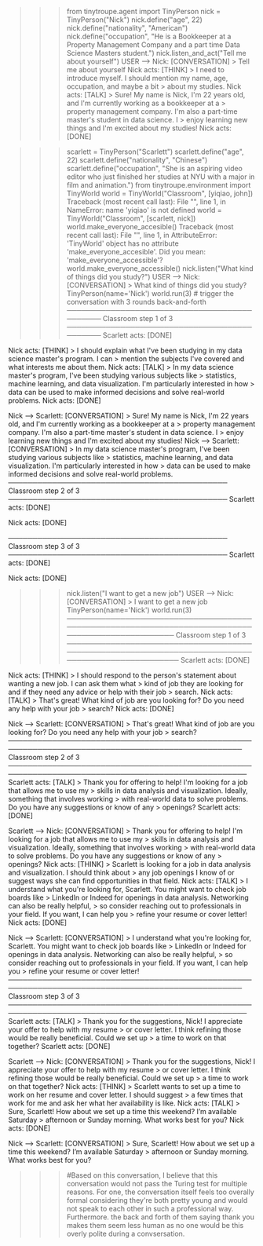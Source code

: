 >>> from tinytroupe.agent import TinyPerson
>>> nick = TinyPerson("Nick")
>>> nick.define("age", 22)
>>> nick.define("nationality", "American")
>>> nick.define("occupation", "He is a Bookkeeper at a Property Management Company and a part time Data Science Masters student.")
>>> nick.listen_and_act("Tell me about yourself")
USER --> Nick: [CONVERSATION] 
          > Tell me about yourself
Nick acts: [THINK] 
          > I need to introduce myself. I should mention my name, age, occupation, and maybe a bit
          > about my studies.
Nick acts: [TALK] 
          > Sure! My name is Nick, I'm 22 years old, and I'm currently working as a bookkeeper at a
          > property management company. I'm also a part-time master's student in data science. I
          > enjoy learning new things and I'm excited about my studies!
Nick acts: [DONE] 

>>> scarlett = TinyPerson("Scarlett")
>>> scarlett.define("age", 22)
>>> scarlett.define("nationality", "Chinese")
>>> scarlett.define("occupation", "She is an aspiring video editor who just finished her studies at NYU with a major in film and animation.")
>>> from tinytroupe.environment import TinyWorld
>>> world = TinyWorld("Classroom", [yiqiao, john])
Traceback (most recent call last):
  File "<stdin>", line 1, in <module>
NameError: name 'yiqiao' is not defined
>>> world = TinyWorld("Classroom", [scarlett, nick])
>>> world.make_everyone_accesible()
Traceback (most recent call last):
  File "<stdin>", line 1, in <module>
AttributeError: 'TinyWorld' object has no attribute 'make_everyone_accesible'. Did you mean: 'make_everyone_accessible'?
>>> world.make_everyone_accessible()
>>> nick.listen("What kind of things did you study?")
USER --> Nick: [CONVERSATION] 
          > What kind of things did you study?
TinyPerson(name='Nick')
>>> world.run(3) # trigger the conversation with 3 rounds back-and-forth
───────────────────────────────────────────── Classroom step 1 of 3 ─────────────────────────────────────────────
Scarlett acts: [DONE] 

Nick acts: [THINK] 
          > I should explain what I've been studying in my data science master's program. I can
          > mention the subjects I've covered and what interests me about them.
Nick acts: [TALK] 
          > In my data science master's program, I've been studying various subjects like
          > statistics, machine learning, and data visualization. I'm particularly interested in how
          > data can be used to make informed decisions and solve real-world problems.
Nick acts: [DONE] 

Nick --> Scarlett: [CONVERSATION] 
          > Sure! My name is Nick, I'm 22 years old, and I'm currently working as a bookkeeper at a
          > property management company. I'm also a part-time master's student in data science. I
          > enjoy learning new things and I'm excited about my studies!
Nick --> Scarlett: [CONVERSATION] 
          > In my data science master's program, I've been studying various subjects like
          > statistics, machine learning, and data visualization. I'm particularly interested in how
          > data can be used to make informed decisions and solve real-world problems.
───────────────────────────────────────────── Classroom step 2 of 3 ─────────────────────────────────────────────
Scarlett acts: [DONE] 

Nick acts: [DONE] 

───────────────────────────────────────────── Classroom step 3 of 3 ─────────────────────────────────────────────
Scarlett acts: [DONE] 

Nick acts: [DONE] 

>>> nick.listen("I want to get a new job")
USER --> Nick: [CONVERSATION] 
          > I want to get a new job
TinyPerson(name='Nick')
>>> world.run(3)
────────────────────────────────────────────────────────────────────────────────────────────────── Classroom step 1 of 3 ───────────────────────────────────────────────────────────────────────────────────────────────────
Scarlett acts: [DONE] 

Nick acts: [THINK] 
          > I should respond to the person's statement about wanting a new job. I can ask them what
          > kind of job they are looking for and if they need any advice or help with their job
          > search.
Nick acts: [TALK] 
          > That's great! What kind of job are you looking for? Do you need any help with your job
          > search?
Nick acts: [DONE] 

Nick --> Scarlett: [CONVERSATION] 
          > That's great! What kind of job are you looking for? Do you need any help with your job
          > search?
────────────────────────────────────────────────────────────────────────────────────────────────── Classroom step 2 of 3 ───────────────────────────────────────────────────────────────────────────────────────────────────
Scarlett acts: [TALK] 
              > Thank you for offering to help! I'm looking for a job that allows me to use my
              > skills in data analysis and visualization. Ideally, something that involves working
              > with real-world data to solve problems. Do you have any suggestions or know of any
              > openings?
Scarlett acts: [DONE] 

Scarlett --> Nick: [CONVERSATION] 
              > Thank you for offering to help! I'm looking for a job that allows me to use my
              > skills in data analysis and visualization. Ideally, something that involves working
              > with real-world data to solve problems. Do you have any suggestions or know of any
              > openings?
Nick acts: [THINK] 
          > Scarlett is looking for a job in data analysis and visualization. I should think about
          > any job openings I know of or suggest ways she can find opportunities in that field.
Nick acts: [TALK] 
          > I understand what you're looking for, Scarlett. You might want to check job boards like
          > LinkedIn or Indeed for openings in data analysis. Networking can also be really helpful,
          > so consider reaching out to professionals in your field. If you want, I can help you
          > refine your resume or cover letter!
Nick acts: [DONE] 

Nick --> Scarlett: [CONVERSATION] 
          > I understand what you're looking for, Scarlett. You might want to check job boards like
          > LinkedIn or Indeed for openings in data analysis. Networking can also be really helpful,
          > so consider reaching out to professionals in your field. If you want, I can help you
          > refine your resume or cover letter!
────────────────────────────────────────────────────────────────────────────────────────────────── Classroom step 3 of 3 ───────────────────────────────────────────────────────────────────────────────────────────────────
Scarlett acts: [TALK] 
              > Thank you for the suggestions, Nick! I appreciate your offer to help with my resume
              > or cover letter. I think refining those would be really beneficial. Could we set up
              > a time to work on that together?
Scarlett acts: [DONE] 

Scarlett --> Nick: [CONVERSATION] 
              > Thank you for the suggestions, Nick! I appreciate your offer to help with my resume
              > or cover letter. I think refining those would be really beneficial. Could we set up
              > a time to work on that together?
Nick acts: [THINK] 
          > Scarlett wants to set up a time to work on her resume and cover letter. I should suggest
          > a few times that work for me and ask her what her availability is like.
Nick acts: [TALK] 
          > Sure, Scarlett! How about we set up a time this weekend? I’m available Saturday
          > afternoon or Sunday morning. What works best for you?
Nick acts: [DONE] 

Nick --> Scarlett: [CONVERSATION] 
          > Sure, Scarlett! How about we set up a time this weekend? I’m available Saturday
          > afternoon or Sunday morning. What works best for you?
>>>
>>>
>>> #Based on this conversation, I believe that this conversation would not pass the Turing test for multiple reasons. For one, the conversation itself feels too overally formal considering they're both pretty young and would not speak to each other in such a professional way. Furthermore. the back and forth of them saying thank you makes them seem less human as no one would be this overly polite during a convsersation.
